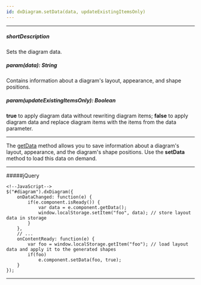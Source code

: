 ```yaml
---
id: dxDiagram.setData(data, updateExistingItemsOnly)
---
```

---
##### shortDescription
Sets the diagram data.

##### param(data): String
Contains information about a diagram's layout, appearance, and shape positions.

##### param(updateExistingItemsOnly): Boolean
**true** to apply diagram data without rewriting diagram items;
**false** to apply diagram data and replace diagram items with the items from the data parameter.

---
The [getData]({basewidgetpath}/Methods/#getData) method allows you to save information about a diagram's layout, appearance, and the diagram's shape positions. Use the **setData** method to load this data on demand.

---
#####jQuery

    <!--JavaScript-->
    $("#diagram").dxDiagram({
        onDataChanged: function(e) { 
            if(e.component.isReady()) {
                var data = e.component.getData();
                window.localStorage.setItem("foo", data); // store layout data in storage
            }
        },
        // ...
        onContentReady: function(e) { 
            var foo = window.localStorage.getItem("foo"); // load layout data and apply it to the generated shapes
            if(foo)
                e.component.setData(foo, true);
        }
    });

---